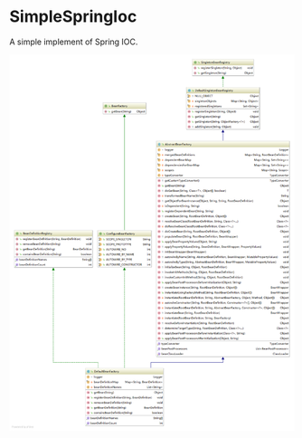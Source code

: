 # SimpleSpringIoc
A simple implement of Spring IOC.


![DefaultBeanFactory Class Diagram](https://github.com/tanxiazhe/SimpleSpringIoc/blob/master/src/main/resources/DefaultBeanFactory.png)
